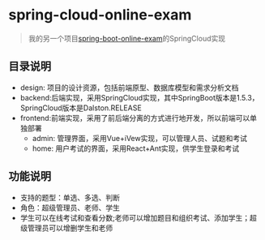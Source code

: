 # spring-cloud-online-exam
> 我的另一个项目[spring-boot-online-exam](https://github.com/19920625lsg/spring-boot-online-exam)的SpringCloud实现 

## 目录说明
+ design: 项目的设计资源，包括前端原型、数据库模型和需求分析文档
+ backend:后端实现，采用SpringCloud实现，其中SpringBoot版本是1.5.3，SpringCloud版本是Dalston.RELEASE
+ frontend:前端实现，采用了前后端分离的方式进行地开发，所以前端可以单独部署
  + admin: 管理界面，采用Vue+iVew实现，可以管理人员、试题和考试
  + home:  用户考试的界面，采用React+Ant实现，供学生登录和考试

## 功能说明

+ 支持的题型：单选、多选、判断
+ 角色：超级管理员、老师、学生
+ 学生可以在线考试和查看分数;老师可以增加题目和组织考试、添加学生；超级管理员可以增删学生和老师
